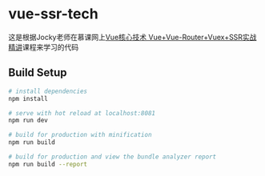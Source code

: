 # vue-ssr-tech
这是根据Jocky老师在慕课网上[Vue核心技术 Vue+Vue-Router+Vuex+SSR实战精讲](https://coding.imooc.com/class/196.html)课程来学习的代码

## Build Setup

``` bash
# install dependencies
npm install

# serve with hot reload at localhost:8081
npm run dev

# build for production with minification
npm run build

# build for production and view the bundle analyzer report
npm run build --report
```
